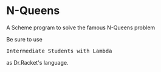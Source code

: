 N-Queens
========

A Scheme program to solve the famous N-Queens problem

Be sure to use <pre>Intermediate Students with Lambda </pre>as Dr.Racket's language.
